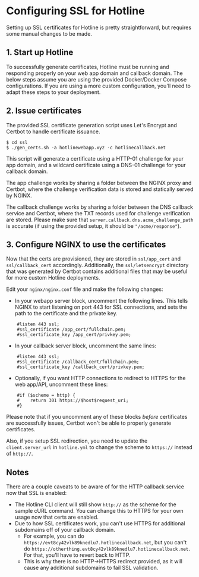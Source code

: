 # Configuring SSL for Hotline

Setting up SSL certificates for Hotline is pretty straightforward, but requires some manual changes to be made.

## 1. Start up Hotline

To successfully generate certificates, Hotline must be running and responding properly on your web app domain and callback domain. The below steps assume you are using the provided Docker/Docker Compose configurations. If you are using a more custom configuration, you'll need to adapt these steps to your deployment.

## 2. Issue certificates

The provided SSL certificate generation script uses Let's Encrypt and Certbot to handle certificate issuance.

```
$ cd ssl
$ ./gen_certs.sh -a hotlinewebapp.xyz -c hotlinecallback.net
```

This script will generate a certificate using a HTTP-01 challenge for your app domain, and a wildcard certificate using a DNS-01 challenge for your callback domain.

The app challenge works by sharing a folder between the NGINX proxy and Certbot, where the challenge verification data is stored and statically served by NGINX.

The callback challenge works by sharing a folder between the DNS callback service and Certbot, where the TXT records used for challenge verification are stored. Please make sure that `server.callback.dns.acme_challenge_path` is accurate (if using the provided setup, it should be `"/acme/response"`).

## 3. Configure NGINX to use the certificates

Now that the certs are provisioned, they are stored in `ssl/app_cert` and `ssl/callback_cert` accordingly. Additionally, the `ssl/letsencrypt` directory that was generated by Certbot contains additional files that may be useful for more custom Hotline deployments.

Edit your `nginx/nginx.conf` file and make the following changes:

* In your webapp server block, uncomment the following lines. This tells NGINX to start listening on port 443 for SSL connections, and sets the path to the certificate and the private key.
```
    #listen 443 ssl;
    #ssl_certificate /app_cert/fullchain.pem;
    #ssl_certificate_key /app_cert/privkey.pem;
```
* In your callback server block, uncomment the same lines:
```
    #listen 443 ssl;
    #ssl_certificate /callback_cert/fullchain.pem;
    #ssl_certificate_key /callback_cert/privkey.pem;
```
* Optionally, if you want HTTP connections to redirect to HTTPS for the web app/API, uncomment these lines:
```
    #if ($scheme = http) {
    #    return 301 https://$host$request_uri;
    #}
```

Please note that if you uncomment any of these blocks _before_ certificates are successfully issues, Certbot won't be able to properly generate certificates.

Also, if you setup SSL redirection, you need to update the `client.server_url` in `hotline.yml` to change the scheme to `https://` instead of `http://`.

## Notes

There are a couple caveats to be aware of for the HTTP callback service now that SSL is enabled:
* The Hotline CLI client will still show `http://` as the scheme for the sample cURL command. You can change this to HTTPS for your own usage now that certs are enabled.
* Due to how SSL certificates work, you can't use HTTPS for additional subdomains off of your callback domain.
  * For example, you can do `https://evt8cy42vlk89knedlu7.hotlinecallback.net`, but you can't do `https://otherthing.evt8cy42vlk89knedlu7.hotlinecallback.net`. For that, you'll have to revert back to HTTP.
  * This is why there is no HTTP->HTTPS redirect provided, as it will cause any additional subdomains to fail SSL validation.